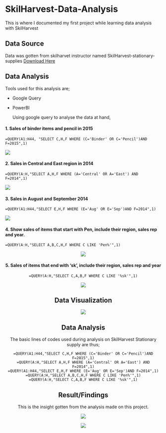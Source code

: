 # SkilHarvest-Data-Analysis
This is where I documented my first project while learning data analysis with SkilHarvest

## Data Source
Data was gotten from skilharvet instructor named SkilHarvest-stationary-supplies [Download Here](https://docs.google.com/spreadsheets/d/1kIvUpU3t4_vJs3SVGH7i9hhOciQ8FELTxFv4CDy7WVA/edit#gid=32712049) 

## Data Analysis
Tools used for this analysis are; 
- Google Query
- PowerBI
  
    Using google query to analyse the data at hand, 
  
#### 1. Sales of binder items and pencil in 2015
```
=QUERY(A1:H44, "SELECT C,H,F WHERE (C='Binder' OR C='Pencil')AND F=2015",1)
```
![](images/SSGREEN.png)

#### 2. Sales in Central and East region in 2014
```
=QUERY(A:H,"SELECT A,H,F WHERE (A='Central' OR A='East') AND F=2014",1)
```
![](images/Screenshotpurple.png)

#### 3. Sales in August and September 2014
```
=QUERY(A1:H44,"SELECT E,H,F WHERE (E='Aug' OR E='Sep')AND F=2014",1)
```
![](images/SSBLUE.png)

#### 4. Show sales of items that start with Pen, include their region, sales rep and year.

```
=QUERY(A:H,"SELECT A,B,C,H,F WHERE C LIKE 'Pen%'",1)
```

<div align="center">
<img src="images/SStealgreen.png"
</div>


#### 5. Sales of items that end with ‘sk’, include their region, sales rep and year
```
=QUERY(A:H,"SELECT C,A,B,F WHERE C LIKE '%sk'",1)
```

<div align="center">
<img src="images/screenshotone.png"
</div>

## Data Visualization
<div align="center">  
<img src="images/firstpowerbi.png"
</div>
  
## Data Analysis
The basic lines of codes used during analysis on SkilHarvest Stationary supply are thus;
```
=QUERY(A1:H44,"SELECT C,H,F WHERE (C='Binder' OR C='Pencil')AND F=2015",1)
=QUERY(A:H,"SELECT A,H,F WHERE (A='Central' OR A='East') AND F=2014",1)
=QUERY(A1:H44,"SELECT E,H,F WHERE (E='Aug' OR E='Sep')AND F=2014",1)
=QUERY(A:H,"SELECT A,B,C,H,F WHERE C LIKE 'Pen%'",1)
=QUERY(A:H,"SELECT C,A,B,F WHERE C LIKE '%sk'",1)
```
## Result/Findings
This is the insight gotten from the analysis made on this project.

<div align="center"> <img src="Screenshotpurple.png" </div>

![](Screenshotpurple.png)
